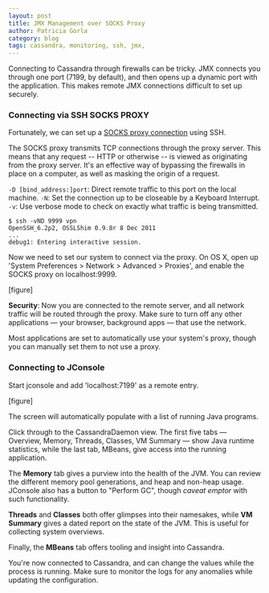 ```yaml
---
layout: post
title: JMX Management over SOCKS Proxy
author: Patricia Gorla
category: blog
tags: cassandra, monitoring, ssh, jmx,
---
```


Connecting to Cassandra through firewalls can be tricky. JMX connects you through one port (7199, by default), and then opens up a dynamic port with the application. This makes remote JMX connections difficult to set up securely.

### Connecting via SSH SOCKS PROXY

Fortunately, we can set up a [SOCKS proxy connection](http://en.wikipedia.org/wiki/SOCKS) using SSH.

The SOCKS proxy transmits TCP connections through the proxy server. This means that any request -- HTTP or otherwise -- is viewed as originating from the proxy server. It's an effective way of bypassing the firewalls in place on a computer, as well as masking the origin of a request.

`-D [bind_address:]port`: Direct remote traffic to this port on the local machine.
`-N`: Set the connection up to be closeable by a Keyboard Interrupt.
`-v`: Use verbose mode to check on exactly what traffic is being transmitted.

```
$ ssh -vND 9999 vpn
OpenSSH_6.2p2, OSSLShim 0.9.8r 8 Dec 2011
...
debug1: Entering interactive session.
```

Now we need to set our system to connect via the proxy. On OS X, open up 'System Preferences > Network > Advanced > Proxies', and enable the SOCKS proxy on localhost:9999.

[figure]

**Security**: Now you are connected to the remote server, and all network traffic will be routed through the proxy. Make sure to turn off any other applications — your browser, background apps — that use the network.

Most applications are set to automatically use your system's proxy, though you can manually set them to not use a proxy.

### Connecting to JConsole

Start jconsole and add 'localhost:7199' as a remote entry.

[figure]

The screen will automatically populate with a list of running Java programs.

Click through to the CassandraDaemon view. The first five tabs — Overview, Memory, Threads, Classes, VM Summary — show Java runtime statistics, while the last tab, MBeans, give access into the running application.

The **Memory** tab gives a purview into the health of the JVM. You can review the different memory pool generations, and heap and non-heap usage. JConsole also has a button to "Perform GC", though _caveat emptor_ with such functionality.

**Threads** and **Classes** both offer glimpses into their namesakes, while **VM Summary** gives a dated report on the state of the JVM. This is useful for collecting system overviews.

Finally, the **MBeans** tab offers tooling and insight into Cassandra.

You're now connected to Cassandra, and can change the values while the process is running. Make sure to monitor the logs for any anomalies while updating the configuration.
